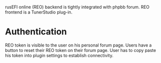 rusEFI online (REO) backend is tightly integrated with phpbb forum.
REO frontend is a TunerStudio plug-in.

# Authentication

REO token is visible to the user on his personal forum page. Users have a button to reset their REO token on their forum page.
User has to copy paste his token into plugin settings to establish connectivity.
